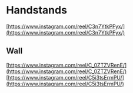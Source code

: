 # Handstands

[https://www.instagram.com/reel/C3n7YtkPFyx/](https://www.instagram.com/reel/C3n7YtkPFyx/)

## Wall

[https://www.instagram.com/reel/C_0ZTZVRenE/](https://www.instagram.com/reel/C_0ZTZVRenE/)
[https://www.instagram.com/reel/C5i3tsErmPU/](https://www.instagram.com/reel/C5i3tsErmPU/)

